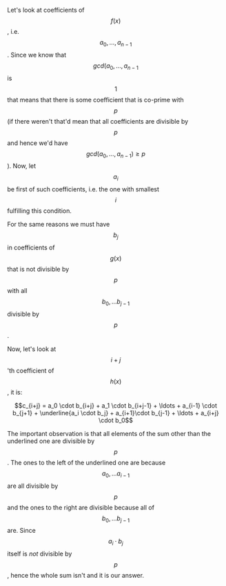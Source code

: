 Let's look at coefficients of $$f(x)$$, i.e. $$a_0, \ldots, a_{n-1}$$.  Since we know that $$gcd(a_0, \ldots, a_{n-1}$$ is $$1$$ that means that there is some coefficient that is co-prime with $$p$$ (if there weren't that'd mean that all coefficients are divisible by $$p$$ and hence we'd have $$gcd(a_0, \ldots, a_{n-1}) \ge p$$).  Now, let $$a_i$$ be first of such coefficients, i.e. the one with smallest $$i$$ fulfilling this condition.

For the same reasons we must have $$b_j$$ in coefficients of $$g(x)$$ that is not divisible by $$p$$ with all $$b_0, \ldots b_{j-1}$$ divisible by $$p$$.

Now, let's look at $$i+j$$'th coefficient of $$h(x)$$, it is:

$$c_{i+j} = a_0 \cdot b_{i+j} + a_1 \cdot b_{i+j-1} + \ldots + a_{i-1} \cdot b_{j+1} + \underline{a_i \cdot b_j} + a_{i+1}\cdot b_{j-1} + \ldots + a_{i+j} \cdot b_0$$

The important observation is that all elements of the sum other than the underlined one are divisible by $$p$$.  The ones to the left of the underlined one are because $$a_0, \ldots a_{i-1}$$ are all divisible by $$p$$ and the ones to the right are divisible because all of $$b_0, \ldots b_{j-1}$$ are.  Since $$a_i \cdot b_j$$ itself is *not* divisible by $$p$$, hence the whole sum isn't and it is our answer.
